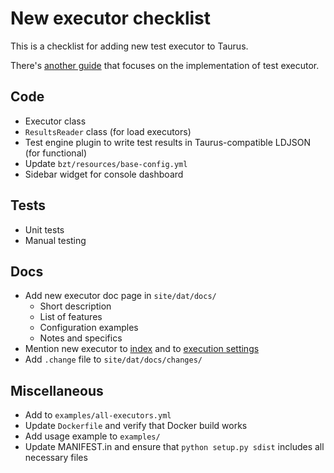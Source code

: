 # New executor checklist

This is a checklist for adding new test executor to Taurus.

There's [another guide](../kb/AddingExecutor.md) that focuses on the implementation of test executor.

## Code

* Executor class
* `ResultsReader` class (for load executors)
* Test engine plugin to write test results in Taurus-compatible LDJSON (for functional)
* Update `bzt/resources/base-config.yml`
* Sidebar widget for console dashboard


## Tests

* Unit tests
* Manual testing


## Docs

* Add new executor doc page in `site/dat/docs/`
    * Short description
    * List of features
    * Configuration examples
    * Notes and specifics
* Mention new executor to [index](Index.md) and to [execution settings](ExecutionSettings.md) 
* Add `.change` file to `site/dat/docs/changes/`


## Miscellaneous

* Add to `examples/all-executors.yml`
* Update `Dockerfile` and verify that Docker build works
* Add usage example to `examples/`
* Update MANIFEST.in and ensure that `python setup.py sdist` includes all necessary files
